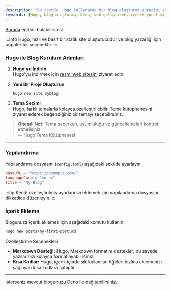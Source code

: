 ```yaml
---
description: "Bu içerik, Hugo kullanarak bir blog oluşturma sürecini adım adım açıklamaktadır. Kullanıcıların Deno ile Hugo'yu nasıl entegre edebileceklerine dair detaylı bilgiler sunmaktadır."
keywords: [Hugo, blog oluşturma, Deno, web geliştirme, içerik yönetimi]
---
```


[Burada](https://deno.com/blog/hugo-blog-with-deno-deploy) eğitimi bulabilirsiniz.

:::info
Hugo, hızlı ve basit bir statik site oluşturucudur ve blog yazarlığı için popüler bir seçenektir.
:::

### Hugo ile Blog Kurulum Adımları

1. **Hugo'yu İndirin**  
   Hugo'yu indirmek için [resmi web sitesini](https://gohugo.io/getting-started/installation/) ziyaret edin.

2. **Yeni Bir Proje Oluşturun**  
   ```bash
   hugo new site myblog
   ```

3. **Tema Seçimi**  
   Hugo, farklı temalarla kolayca özelleştirilebilir. Tema kütüphanesini ziyaret ederek beğendiğiniz bir temayı seçebilirsiniz.

> **Önemli Not:** Tema seçerken, uyumluluğu ve güncellemeleri kontrol etmelisiniz.  
> — Hugo Tema Kütüphanesi

---

### Yapılandırma

Yapılandırma dosyasını (`config.toml`) aşağıdaki şekilde ayarlayın:

```toml
baseURL = "https://example.com/"
languageCode = "en-us"
title = "My Blog"
```

:::tip
Kendi özelleştirilmiş ayarlarınızı eklemek için yapılandırma dosyasını dikkatlice düzenleyin.
:::

### İçerik Ekleme

Blogunuza içerik eklemek için aşağıdaki komutu kullanın:

```bash
hugo new posts/my-first-post.md
```


Özelleştirme Seçenekleri

- **Markdown Desteği:** Hugo, Markdown formatını destekler; bu sayede yazılarınızı kolayca formatlayabilirsiniz.
- **Kısa Kodlar:** Hugo, içerik içinde sık kullanılan öğeleri hızlıca eklemenizi sağlayan kısa kodlara sahiptir.



---

İsterseniz mevcut blogunuzu [Deno ile dağıtabilirsiniz](https://deno.com/deploy/).